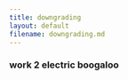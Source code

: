 ```yaml
---
title: downgrading
layout: default
filename: downgrading.md
--- 
```




### work 2 electric boogaloo



